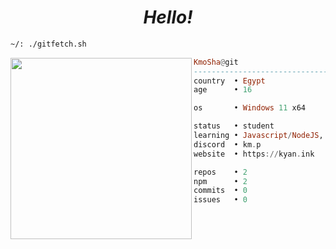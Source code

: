   <h1 align="center">
  <i>Hello!</i>
</h1>


```sh
~/: ./gitfetch.sh
```

<img align="left" src="https://avatars.githubusercontent.com/u/128246041?v=4" width="290" />

```haskell
KmoSha@git
------------------------------
country  • Egypt
age      • 16

os       • Windows 11 x64

status   • student
learning • Javascript/NodeJS, Networking
discord  • km.p
website  • https://kyan.ink

repos    • 2
npm      • 2
commits  • 0
issues   • 0
```
